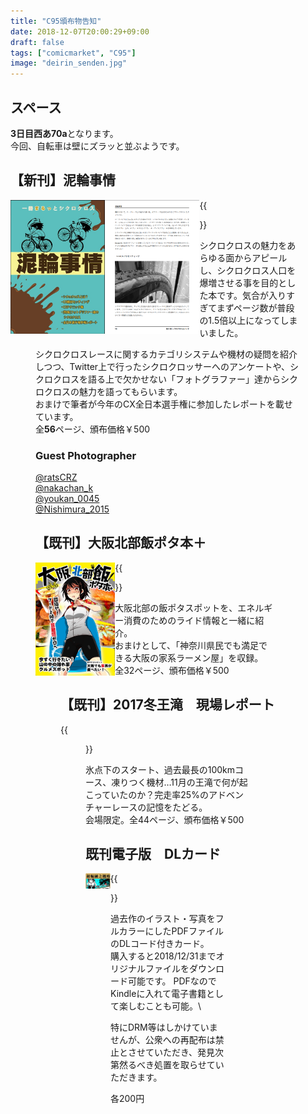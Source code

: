 ```yaml
---
title: "C95頒布物告知"
date: 2018-12-07T20:00:29+09:00
draft: false
tags: ["comicmarket", "C95"]
image: "deirin_senden.jpg"
---
```

## スペース

**3日目西あ70a**となります。  
今回、自転車は壁にズラッと並ぶようです。

## 【新刊】泥輪事情
<img src="./deirin_senden.jpg" width="30%" style="float:left;">

<img src="./page.PNG" width="30%" style="float:left;">

{{<figure src="./page2.PNG" width="30%">}}

シクロクロスの魅力をあらゆる面からアピールし、シクロクロス人口を爆増させる事を目的とした本です。気合が入りすぎてまずページ数が普段の1.5倍以上になってしまいました。

シクロクロスレースに関するカテゴリシステムや機材の疑問を紹介しつつ、Twitter上で行ったシクロクロッサーへのアンケートや、シクロクロスを語る上で欠かせない「フォトグラファー」達からシクロクロスの魅力を語ってもらいます。  
おまけで筆者が今年のCX全日本選手権に参加したレポートを載せています。  
全**56**ページ、頒布価格￥500


### Guest Photographer

[@ratsCRZ](https://twitter.com/ratscrz)  
[@nakachan_k](https://twitter.com/nakachan_k])  
[@youkan_0045](https://twitter.com/youkan_0045)  
[@Nishimura_2015](https://twitter.com/Nishimura_2015)  

## 【既刊】大阪北部飯ポタ本＋
<img src="./c93_sample01.jpg" width="30%" style="float:left;">
{{<figure src="./c93_sample02.jpg" width="30%">}}

大阪北部の飯ポタスポットを、エネルギー消費のためのライド情報と一緒に紹介。\
おまけとして、「神奈川県民でも満足できる大阪の家系ラーメン屋」を収録。\
全32ページ、頒布価格￥500

## 【既刊】2017冬王滝　現場レポート
{{<figure src="./c93_sample03.jpg" width="60%">}}

氷点下のスタート、過去最長の100kmコース、凍りつく機材…11月の王滝で何が起こっていたのか？完走率25%のアドベンチャーレースの記憶をたどる。\
会場限定。全44ページ、頒布価格￥500

## 既刊電子版　DLカード
<img src="./c93_dlcard01.png" style="float:left;" width="15%">
{{<figure src="./c93_dlcard02.png"  width="15%">}}

過去作のイラスト・写真をフルカラーにしたPDFファイルのDLコード付きカード。\
購入すると2018/12/31までオリジナルファイルをダウンロード可能です。
PDFなのでKindleに入れて電子書籍として楽しむことも可能。\

特にDRM等はしかけていませんが、公衆への再配布は禁止とさせていただき、発見次第然るべき処置を取らせていただきます。

各200円

